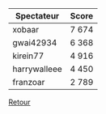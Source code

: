 | Spectateur      | Score  |
| --------------- | ------ |
| xobaar          | 7 674  |
| gwai42934       | 6 368  |
| kirein77        | 4 916  |
| harrywalleee    | 4 450  |
| franzoar        | 2 789  |

[Retour](../)
